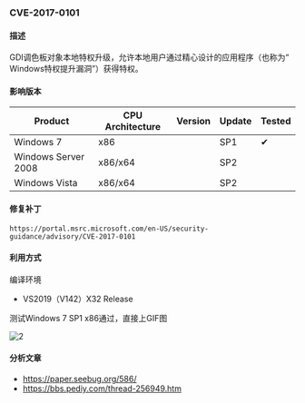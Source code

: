 ### CVE-2017-0101

#### 描述

GDI调色板对象本地特权升级，允许本地用户通过精心设计的应用程序（也称为“ Windows特权提升漏洞”）获得特权。

#### 影响版本

| Product             | CPU Architecture | Version | Update | Tested             |
| ------------------- | ---------------- | ------- | ------ | ------------------ |
| Windows 7           | x86              |         | SP1    | &#10004; |
| Windows Server 2008 | x86/x64          |         | SP2    |                    |
| Windows Vista       | x86/x64          |         | SP2    |                    |

#### 修复补丁

```
https://portal.msrc.microsoft.com/en-US/security-guidance/advisory/CVE-2017-0101
```

#### 利用方式

编译环境

- VS2019（V142）X32 Release

测试Windows 7 SP1 x86通过，直接上GIF图

![2](https://raw.github.com/Ascotbe/Random-img/master/Kernelhub/CVE-2017-0101_win7_x86.gif)

#### 分析文章
- https://paper.seebug.org/586/
- https://bbs.pediy.com/thread-256949.htm